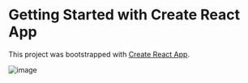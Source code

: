 # Getting Started with Create React App

This project was bootstrapped with [Create React App](https://github.com/facebook/create-react-app).

![image](https://user-images.githubusercontent.com/100795029/186611843-06edc13c-83df-4d74-85b1-a55d913535e8.png)
